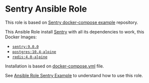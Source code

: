 # Sentry Ansible Role

This role is based on [Sentry docker-compose example](https://github.com/Its-Alex/sentry-docker-example) repository.

This Ansible Role install [Sentry](https://sentry.io) with all its dependencies to work, this Docker Images:

- [`sentry:9.0.0`](https://hub.docker.com/_/sentry/)
- [`postgres:10.4-alpine`](https://hub.docker.com/_/postgres/)
- [`redis:4.0-alpine`](https://hub.docker.com/_/redis/)

Installation is based on [docker-compose.yml](templates/docker-compose.yml) file.

See [Ansible Role Sentry Example](https://github.com/harobed/ansible-role-sentry-example) to understand how to use this role.
